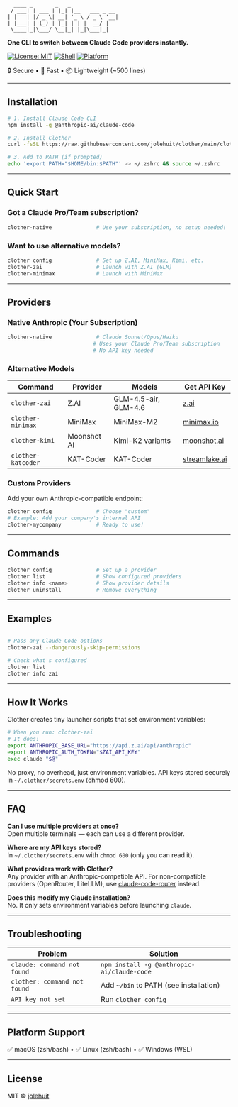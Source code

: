 ```text
  ____ _       _   _               
 / ___| | ___ | |_| |__   ___ _ __ 
| |   | |/ _ \| __| '_ \ / _ \ '__|
| |___| | (_) | |_| | | |  __/ |   
 \____|_|\___/ \__|_| |_|\___|_|   
```

**One CLI to switch between Claude Code providers instantly.**

[![License: MIT](https://img.shields.io/badge/License-MIT-blue.svg)](LICENSE)
[![Shell](https://img.shields.io/badge/Shell-Bash-green.svg)](https://www.gnu.org/software/bash/)
[![Platform](https://img.shields.io/badge/Platform-macOS%20|%20Linux-lightgrey.svg)](#platform-support)

🔒 Secure • 🚀 Fast • 📦 Lightweight (~500 lines)

---

## Installation

```bash
# 1. Install Claude Code CLI
npm install -g @anthropic-ai/claude-code

# 2. Install Clother
curl -fsSL https://raw.githubusercontent.com/jolehuit/clother/main/clother.sh | bash

# 3. Add to PATH (if prompted)
echo 'export PATH="$HOME/bin:$PATH"' >> ~/.zshrc && source ~/.zshrc
```

---

## Quick Start

### Got a Claude Pro/Team subscription?

```bash
clother-native              # Use your subscription, no setup needed!
```

### Want to use alternative models?

```bash
clother config              # Set up Z.AI, MiniMax, Kimi, etc.
clother-zai                 # Launch with Z.AI (GLM)
clother-minimax             # Launch with MiniMax
```

---

## Providers

### Native Anthropic (Your Subscription)

```bash
clother-native              # Claude Sonnet/Opus/Haiku
                           # Uses your Claude Pro/Team subscription
                           # No API key needed
```

### Alternative Models

| Command | Provider | Models | Get API Key |
|---------|----------|--------|-------------|
| `clother-zai` | Z.AI | GLM-4.5-air, GLM-4.6 | [z.ai](https://z.ai) |
| `clother-minimax` | MiniMax | MiniMax-M2 | [minimax.io](https://minimax.io) |
| `clother-kimi` | Moonshot AI | Kimi-K2 variants | [moonshot.ai](https://moonshot.ai) |
| `clother-katcoder` | KAT-Coder | KAT-Coder | [streamlake.ai](https://streamlake.ai) |

### Custom Providers

Add your own Anthropic-compatible endpoint:

```bash
clother config              # Choose "custom"
# Example: Add your company's internal API
clother-mycompany           # Ready to use!
```

---

## Commands

```bash
clother config              # Set up a provider
clother list                # Show configured providers
clother info <name>         # Show provider details
clother uninstall           # Remove everything
```

---

## Examples

```bash

# Pass any Claude Code options
clother-zai --dangerously-skip-permissions

# Check what's configured
clother list
clother info zai
```

---

## How It Works

Clother creates tiny launcher scripts that set environment variables:

```bash
# When you run: clother-zai
# It does:
export ANTHROPIC_BASE_URL="https://api.z.ai/api/anthropic"
export ANTHROPIC_AUTH_TOKEN="$ZAI_API_KEY"
exec claude "$@"
```

No proxy, no overhead, just environment variables. API keys stored securely in `~/.clother/secrets.env` (chmod 600).

---

## FAQ

**Can I use multiple providers at once?**  
Open multiple terminals — each can use a different provider.

**Where are my API keys stored?**  
In `~/.clother/secrets.env` with `chmod 600` (only you can read it).

**What providers work with Clother?**  
Any provider with an Anthropic-compatible API. For non-compatible providers (OpenRouter, LiteLLM), use [claude-code-router](https://github.com/musistudio/claude-code-router) instead.

**Does this modify my Claude installation?**  
No. It only sets environment variables before launching `claude`.

---

## Troubleshooting

| Problem | Solution |
|---------|----------|
| `claude: command not found` | `npm install -g @anthropic-ai/claude-code` |
| `clother: command not found` | Add `~/bin` to PATH (see installation) |
| `API key not set` | Run `clother config` |

---

## Platform Support

✅ macOS (zsh/bash) • ✅ Linux (zsh/bash) • ✅ Windows (WSL)

---

## License

MIT © [jolehuit](https://github.com/jolehuit)
